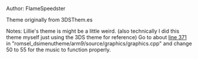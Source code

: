 Author: FlameSpeedster

Theme originally from 3DSThem.es

Notes: Lillie's theme is might be a little weird. (also technically I did this theme myself just using the 3DS theme for reference)
Go to about [line 371](https://github.com/Robz8/SRLoader/blob/master/romsel_dsimenutheme/arm9/source/graphics/graphics.cpp#L371) in "romsel_dsimenutheme/arm9/source/graphics/graphics.cpp" and change 50 to 55 for the music to function properly.
